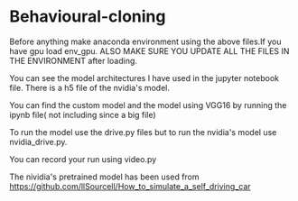 # Behavioural-cloning

Before anything make anaconda environment using the above files.If you have gpu load env_gpu.
ALSO MAKE SURE YOU UPDATE ALL THE FILES IN THE ENVIRONMENT after loading.

You can see the model architectures I have used in the jupyter notebook file.
There is a h5 file of the nvidia's model.

You can find the custom model and the model using VGG16 by running the ipynb file( not including since a big file)

To run the model use the drive.py files but to run the nvidia's model use nvidia_drive.py.

You can record your run using video.py

The nividia's pretrained model has been used from
https://github.com/llSourcell/How_to_simulate_a_self_driving_car
